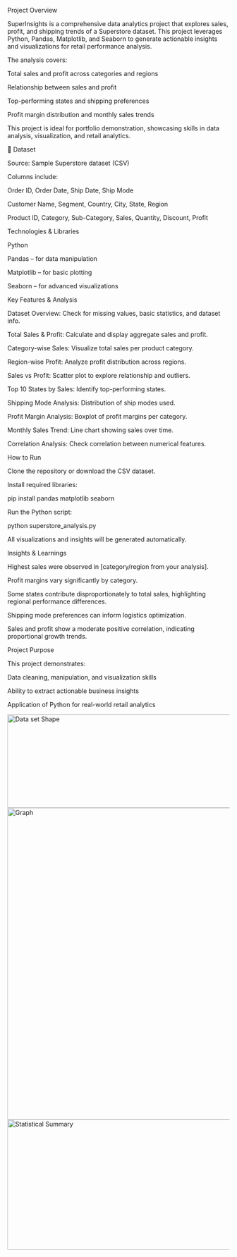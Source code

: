 Project Overview

SuperInsights is a comprehensive data analytics project that explores sales, profit, and shipping trends of a Superstore dataset. This project leverages Python, Pandas, Matplotlib, and Seaborn to generate actionable insights and visualizations for retail performance analysis.

The analysis covers:

Total sales and profit across categories and regions

Relationship between sales and profit

Top-performing states and shipping preferences

Profit margin distribution and monthly sales trends

This project is ideal for portfolio demonstration, showcasing skills in data analysis, visualization, and retail analytics.

🔹 Dataset

Source: Sample Superstore dataset (CSV)

Columns include:

Order ID, Order Date, Ship Date, Ship Mode

Customer Name, Segment, Country, City, State, Region

Product ID, Category, Sub-Category, Sales, Quantity, Discount, Profit

Technologies & Libraries

Python

Pandas – for data manipulation

Matplotlib – for basic plotting

Seaborn – for advanced visualizations

 Key Features & Analysis

Dataset Overview: Check for missing values, basic statistics, and dataset info.

Total Sales & Profit: Calculate and display aggregate sales and profit.

Category-wise Sales: Visualize total sales per product category.

Region-wise Profit: Analyze profit distribution across regions.

Sales vs Profit: Scatter plot to explore relationship and outliers.

Top 10 States by Sales: Identify top-performing states.

Shipping Mode Analysis: Distribution of ship modes used.

Profit Margin Analysis: Boxplot of profit margins per category.

Monthly Sales Trend: Line chart showing sales over time.

Correlation Analysis: Check correlation between numerical features.

How to Run

Clone the repository or download the CSV dataset.

Install required libraries:

pip install pandas matplotlib seaborn


Run the Python script:

python superstore_analysis.py


All visualizations and insights will be generated automatically.

 Insights & Learnings

Highest sales were observed in [category/region from your analysis].

Profit margins vary significantly by category.

Some states contribute disproportionately to total sales, highlighting regional performance differences.

Shipping mode preferences can inform logistics optimization.

Sales and profit show a moderate positive correlation, indicating proportional growth trends.

 
 Project Purpose

This project demonstrates:

Data cleaning, manipulation, and visualization skills

Ability to extract actionable business insights

Application of Python for real-world retail analytics


<img width="820" height="212" alt="Data set Shape" src="https://github.com/user-attachments/assets/9a3791b4-1ef7-4c3a-a895-0f7b8db42010" />

<img width="995" height="707" alt="Graph" src="https://github.com/user-attachments/assets/187bdc3b-068a-41f3-843c-5228e965183c" />

<img width="848" height="296" alt="Statistical Summary" src="https://github.com/user-attachments/assets/327ee5cf-6a2c-458d-b637-2f4b0c74d714" />



